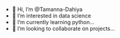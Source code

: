 - 👋 Hi, I’m @Tamanna-Dahiya
- 👀 I’m interested in data science
- 🌱 I’m currently learning python...
- 💞️ I’m looking to collaborate on projects...


